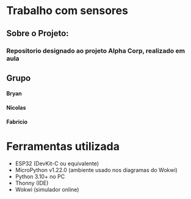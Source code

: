 # Trabalho com sensores

## Sobre o Projeto:
### Repositorio designado ao projeto Alpha Corp, realizado em aula
## Grupo
#### Bryan
#### Nicolas
#### Fabricio

# Ferramentas utilizada
- ESP32 (DevKit-C ou equivalente)
- MicroPython v1.22.0 (ambiente usado nos diagramas do Wokwi)
- Python 3.10+ no PC
- Thonny (IDE) 
- Wokwi (simulador online)
